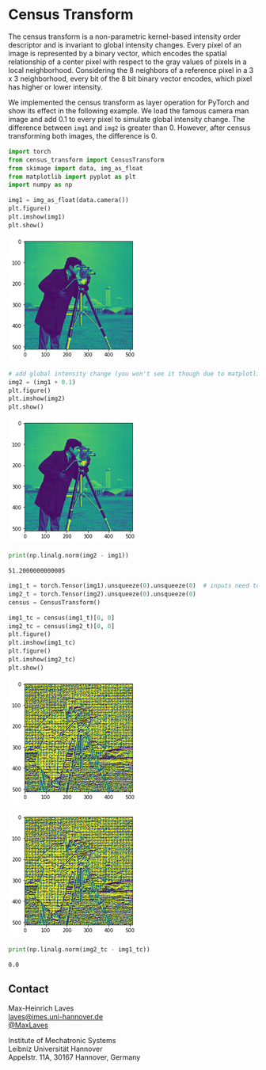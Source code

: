 
# Census Transform

The census transform is a non-parametric kernel-based intensity order descriptor and is invariant to global intensity changes. Every pixel of an image is represented by a binary vector, which encodes the spatial relationship of a center pixel with respect to the gray values of pixels in a local neighborhood. Considering the 8 neighbors of a reference pixel in a 3 x 3 neighborhood, every bit of the 8 bit binary vector encodes, which pixel has higher or lower intensity.

We implemented the census transform as layer operation for PyTorch and show its effect in the following example. We load the famous camera man image and add 0.1 to every pixel to simulate global intensity change. The difference between `img1` and `img2` is greater than 0. However, after census transforming both images, the difference is 0.


```python
import torch
from census_transform import CensusTransform
from skimage import data, img_as_float
from matplotlib import pyplot as plt
import numpy as np
```


```python
img1 = img_as_float(data.camera())
plt.figure()
plt.imshow(img1)
plt.show()
```


![png](https://raw.githubusercontent.com/mlaves/census-transform-pytorch/master/README_files/test_census_2_0.png)



```python
# add global intensity change (you won't see it though due to matplotlib's color mapping)
img2 = (img1 + 0.1)
plt.figure()
plt.imshow(img2)
plt.show()
```


![png](https://raw.githubusercontent.com/mlaves/census-transform-pytorch/master/README_files/test_census_3_0.png)



```python
print(np.linalg.norm(img2 - img1))
```

    51.2000000000005



```python
img1_t = torch.Tensor(img1).unsqueeze(0).unsqueeze(0)  # inputs need to be 4D array with [N x C x H x W]
img2_t = torch.Tensor(img2).unsqueeze(0).unsqueeze(0)
census = CensusTransform()
```


```python
img1_tc = census(img1_t)[0, 0]
img2_tc = census(img2_t)[0, 0]
plt.figure()
plt.imshow(img1_tc)
plt.figure()
plt.imshow(img2_tc)
plt.show()
```


![png](https://raw.githubusercontent.com/mlaves/census-transform-pytorch/master/README_files/test_census_6_0.png)



![png](https://raw.githubusercontent.com/mlaves/census-transform-pytorch/master/README_files/test_census_6_1.png)



```python
print(np.linalg.norm(img2_tc - img1_tc))
```

    0.0


## Contact

Max-Heinrich Laves  
[laves@imes.uni-hannover.de](mailto:laves@imes.uni-hannover.de)  
[@MaxLaves](https://twitter.com/MaxLaves)

Institute of Mechatronic Systems  
Leibniz Universität Hannover  
Appelstr. 11A, 30167 Hannover, Germany
